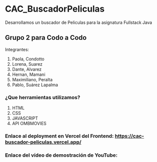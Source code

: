 # CAC_BuscadorPeliculas
Desarrollamos un buscador de Peliculas para la asignatura Fullstack Java

## Grupo 2  para Codo a Codo
Integrantes:
1. Paola, Condotto
2. Lorena, Suarez
3. Dante, Alvarez
4. Hernan, Mamani
5. Maximiliano, Peralta
6. Pablo, Suárez Lapalma


### ¿Que herramientas utilizamos?
1. HTML
2. CSS
3. JAVASCRIPT
4. API OMBMOVIES


### Enlace al deployment en Vercel del Frontend: https://cac-buscador-peliculas.vercel.app/
### Enlace del vídeo de demostración de YouTube: 
